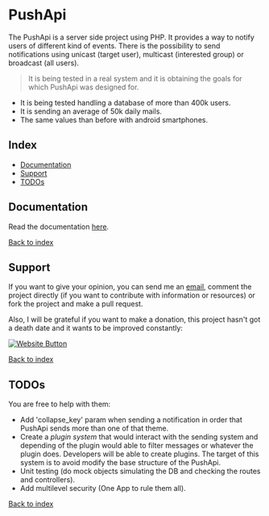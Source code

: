# PushApi

The PushApi is a server side project using PHP. It provides a way to notify users of different kind of events. There is the possibility to send notifications using unicast (target user), multicast (interested group) or broadcast (all users).

> It is being tested in a real system and it is obtaining the goals for which PushApi was designed for.
- It is being tested handling a database of more than 400k users.
- It is sending an average of 50k daily mails.
- The same values than before with android smartphones.


## Index

- [Documentation](#documentation)
- [Support](#support)
- [TODOs](#todos)


## Documentation

Read the documentation [here](https://push-api.readme.io/).

[Back to index](#index)

## Support

If you want to give your opinion, you can send me an [email](mailto:eloi@tviso.com), comment the project directly (if you want to contribute with information or resources) or fork the project and make a pull request.

Also, I will be grateful if you want to make a donation, this project hasn't got a death date and it wants to be improved constantly:

[![Website Button](https://www.paypalobjects.com/en_US/i/logo/pp_secure_213wx37h.gif "Donate!")](https://www.paypal.com/cgi-bin/webscr?cmd=_donations&business=eloi.ballara%40gmail%2ecom&lc=US&item_name=PushApi%20Developers&no_note=0&currency_code=EUR&bn=PP%2dDonationsBF%3abtn_donateCC_LG%2egif%3aNonHostedGuest&amount=5 "Contribute to the project")

[Back to index](#index)

## TODOs

You are free to help with them:

- Add 'collapse_key' param when sending a notification in order that PushApi sends more than one of that theme.
- Create a *plugin system* that would interact with the sending system and depending of the plugin would able to filter messages or whatever the plugin does. Developers will be able to create plugins. The target of this system is to avoid modify the base structure of the PushApi.
- Unit testing (do mock objects simulating the DB and checking the routes and controllers).
- Add multilevel security (One App to rule them all).

[Back to index](#index)
